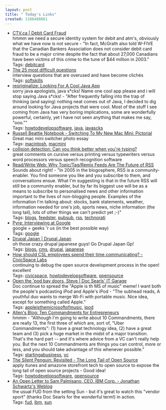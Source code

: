 ```yaml
---
layout: post
title: " Today's Links"
created: 1106488861
---
```


<ul class="jotsBookmarks">

<li><a href="http://www.ctv.ca/servlet/ArticleNews/story/CTVNews/1105142446966_16/?hub=WFive#"><span class="jotsBookmarkTitle">CTV.ca | Debit Card Fraud</span></a>
<br><span class="jotsBookmarkDescription">hmmm we need a secure identity system for debit and atm's, obviously what we have now is not secure - &quot;In fact, McGrath also told W-FIVE that the Canadian Bankers Association does not consider debit card fraud to be a major crime despite the fact that about 27,000 Canadians have been victims of this crime to the tune of $44 million in 2003.&quot;</span>
<br><span class="jotsBookmarkTags">Tags: <a href="http://www.jots.com/users/roland/debitcard">debitcard</a></span>
</li>

<li><a href="http://www.datsi.fi.upm.es/~frosal/docs/25mdq.html"><span class="jotsBookmarkTitle">The 25 most difficult questions</span></a>
<br><span class="jotsBookmarkDescription">interview questions that are overused and have become clichés</span>
<br><span class="jotsBookmarkTags">Tags: <a href="http://www.jots.com/users/roland/softskills">softskills</a></span>
</li>

<li><a href="http://anarkystic.com/blog/archives/2005/01/22/looking_for_a_cool_java_app.php"><span class="jotsBookmarkTitle">reoriginalize: Looking For A Cool Java App</span></a>
<br><span class="jotsBookmarkDescription">sorry java apologists, java s*cks! Name one cool app please and i will stop saying Java s*cks! - &quot;After frequently falling into the trap of thinking (and saying) nothing neat comes out of Java, I decided to dig around looking for Java projects that were cool. Most of the stuff I see coming from Java has very boring implications, some are wonderfully powerful, certainly, yet I have not seen anything that makes me say, &quot;ooo.&quot;&quot;</span>
<br><span class="jotsBookmarkTags">Tags: <a href="http://www.jots.com/users/roland/howtodevelopsoftware">howtodevelopsoftware</a>, <a href="http://www.jots.com/users/roland/java">java</a>, <a href="http://www.jots.com/users/roland/javascks">javascks</a></span>
</li>

<li><a href="http://www.russellbeattie.com/notebook/1008275.html#comments"><span class="jotsBookmarkTitle">Russell Beattie Notebook - Switching To My New Mac Mini: Pictorial</span></a>
<br><span class="jotsBookmarkDescription">Great mac mini switcher photo essay</span>
<br><span class="jotsBookmarkTags">Tags: <a href="http://www.jots.com/users/roland/macintosh">macintosh</a>, <a href="http://www.jots.com/users/roland/macmini">macmini</a></span>
</li>

<li><a href="http://www.collisiondetection.net/mt/archives/001095.html"><span class="jotsBookmarkTitle">collision detection: Can you think better when you&#39;re typing?</span></a>
<br><span class="jotsBookmarkDescription">great comments on cursive versus printing versus typewriters versus word processors versus speech recognition software</span>

</li>

<li><a href="http://www.readwriteweb.com/archives/002638.php"><span class="jotsBookmarkTitle">Read/Write Web: Why Topic/Tag/Remix Feeds Are The Future of RSS</span></a>
<br><span class="jotsBookmarkDescription">Sounds about right! - &quot;In 2005 in the blogosphere, RSS is a community-enabler. You find someone you like and you subscribe to them, and conversations ensue. What I'm suggesting is that in the future RSS will still be a community enabler, but by far its biggest use will be as a means to subscribe to personalised news and other information important to the lives of non-blogging people. Examples of the information I'm talking about: stocks, bank statements, weather, information needed for one's job, sports news, niche information (the long tail), lots of other things we can't predict yet ;-)&quot;</span>
<br><span class="jotsBookmarkTags">Tags: <a href="http://www.jots.com/users/roland/blogs">blogs</a>, <a href="http://www.jots.com/users/roland/feedster">feedster</a>, <a href="http://www.jots.com/users/roland/pubsub">pubsub</a>, <a href="http://www.jots.com/users/roland/rss">rss</a>, <a href="http://www.jots.com/users/roland/technorati">technorati</a></span>
</li>

<li><a href="http://pyre.third-bit.com/blog/archives/000174.html"><span class="jotsBookmarkTitle">Pyre: Interviewing at Google</span></a>
<br><span class="jotsBookmarkDescription">google = geeks 'r us (in the best possible way)</span>
<br><span class="jotsBookmarkTags">Tags: <a href="http://www.jots.com/users/roland/google">google</a></span>
</li>

<li><a href="http://www.drupal.jp/"><span class="jotsBookmarkTitle">Drupal Japan | Drupal Japan</span></a>
<br><span class="jotsBookmarkDescription">oh those crazy drupal japanese guys! Go Drupal Japan Gp!</span>
<br><span class="jotsBookmarkTags">Tags: <a href="http://www.jots.com/users/roland/blogs">blogs</a>, <a href="http://www.jots.com/users/roland/cms">cms</a>, <a href="http://www.jots.com/users/roland/drupal">drupal</a>, <a href="http://www.jots.com/users/roland/japanese">japanese</a></span>
</li>

<li><a href="http://civicspacelabs.org/node/view/4778"><span class="jotsBookmarkTitle">How should CSL employees spend their time communicating? - CivicSpace Labs</span></a>
<br><span class="jotsBookmarkDescription">continuing to debug the open source development process in the open! excellent</span>
<br><span class="jotsBookmarkTags">Tags: <a href="http://www.jots.com/users/roland/civicspace">civicspace</a>, <a href="http://www.jots.com/users/roland/howtodevelopsoftware">howtodevelopsoftware</a>, <a href="http://www.jots.com/users/roland/opensource">opensource</a></span>
</li>

<li><a href="http://garage.docsearls.com/node/view/529"><span class="jotsBookmarkTitle">Open the &#39;pod bay doors, Steve | Doc Searls&#39; IT Garage</span></a>
<br><span class="jotsBookmarkDescription">Doc continue to spread the &quot;Apple is th MS of music&quot; meme!  I want both the people's podcasting iPod and Apple's iPod - &quot;The subhead reads, A youthful duo wants to merge Wi-Fi with portable music. Nice idea, except for something called Apple.&quot;</span>
<br><span class="jotsBookmarkTags">Tags: <a href="http://www.jots.com/users/roland/appleisthemicrosoftofmusic">appleisthemicrosoftofmusic</a>, <a href="http://www.jots.com/users/roland/ipod">ipod</a></span>
</li>

<li><a href="http://allensblog.typepad.com/allens_blog/2004/11/ten_commandment.html"><span class="jotsBookmarkTitle">Allen&#39;s Blog: Ten Commandments for Entrepreneurs</span></a>
<br><span class="jotsBookmarkDescription">hmmm - &quot;Although I'm going to write about 10 Commandments, there are really 13, the first three of which are, sort of, &quot;Uber Commandments&quot;: (1) have a great technology idea, (2) have a great team and (3) pick a huge market in the midst of a major transition.  That's the hard part -- and it's where advice from a VC can't really help you.  But the next 10 Commandments are things you can control, more or less, and you should take advantage of this whenever possible.&quot;</span>
<br><span class="jotsBookmarkTags">Tags: <a href="http://www.jots.com/users/roland/startingabusiness">startingabusiness</a>, <a href="http://www.jots.com/users/roland/vc">vc</a></span>
</li>

<li><a href="http://www.silentpenguin.com/archives/2005/01/revisited_the_l.html"><span class="jotsBookmarkTitle">The Silent Penguin: Revisited - The Long Tail of Open Source</span></a>
<br><span class="jotsBookmarkDescription">apply itunes and amazone storefront tech to open source to expose the long tail of open source projects - Good idea!</span>
<br><span class="jotsBookmarkTags">Tags: <a href="http://www.jots.com/users/roland/howtodevelopsoftware">howtodevelopsoftware</a>, <a href="http://www.jots.com/users/roland/opensource">opensource</a></span>
</li>

<li><a href="http://blogs.sun.com/roller/page/jonathan/20050121#an_open_letter_to_sam1"><span class="jotsBookmarkTitle">An Open Letter to Sam Palmisano, CEO, IBM Corp. - Jonathan Schwartz&#39;s Weblog</span></a>
<br><span class="jotsBookmarkDescription">the usual FUD from the setting Sun - but it's great to watch this &quot;vendor sport&quot; (thanks Doc Searls  for the wonderful term!)  in action.</span>
<br><span class="jotsBookmarkTags">Tags: <a href="http://www.jots.com/users/roland/fud">fud</a>, <a href="http://www.jots.com/users/roland/ibm">ibm</a>, <a href="http://www.jots.com/users/roland/sun">sun</a></span>
</li>

</ul>


